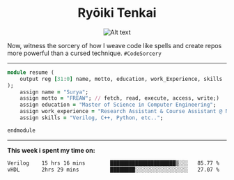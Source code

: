 
<h1 align="center">Ryōiki Tenkai</h1>
<p align="center">
  <img src="221971.gif" alt="Alt text">
</p>

Now, witness the sorcery of how I weave code like spells and create repos more powerful than a cursed technique. ```#CodeSorcery ```

---

```ruby
module resume (
    output reg [31:0] name, motto, education, work_Experience, skills
); 
    assign name = "Surya";
    assign motto = "FREAW"; // fetch, read, execute, access, write;)
    assign education = "Master of Science in Computer Engineering";
    assign work_experience = "Research Assistant & Course Assistant @ NYU, PLC tech Intern";
    assign skills = "Verilog, C++, Python, etc..";

endmodule
```
---

**This week i spent my time on:**
<!--START_SECTION:waka-->

```txt
Verilog    15 hrs 16 mins        █████████████████████▒░░░   85.77 %
vHDL       2hrs 29 mins          ████████░░░░░░░░░░░░░░░░░   27.07 %
```

<!--END_SECTION:waka-->
